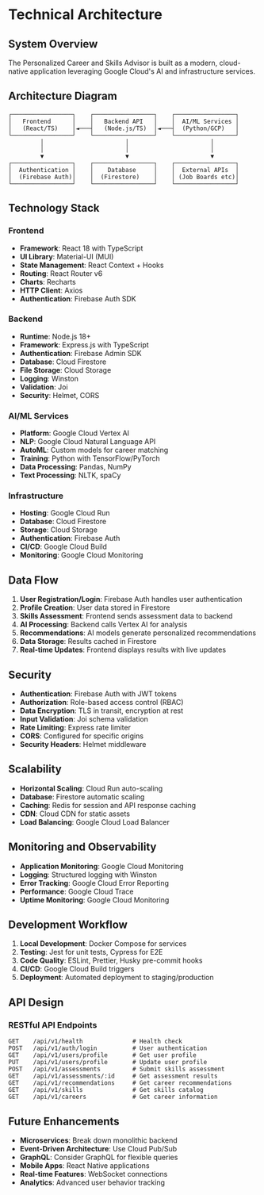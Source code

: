 # Technical Architecture

## System Overview

The Personalized Career and Skills Advisor is built as a modern, cloud-native application leveraging Google Cloud's AI and infrastructure services.

## Architecture Diagram

```
┌─────────────────┐    ┌─────────────────┐    ┌─────────────────┐
│   Frontend      │    │   Backend API   │    │  AI/ML Services │
│   (React/TS)    │◄───┤   (Node.js/TS)  │◄───┤  (Python/GCP)   │
└─────────────────┘    └─────────────────┘    └─────────────────┘
         │                       │                       │
         │                       │                       │
         ▼                       ▼                       ▼
┌─────────────────┐    ┌─────────────────┐    ┌─────────────────┐
│  Authentication │    │    Database     │    │  External APIs  │
│  (Firebase Auth)│    │  (Firestore)    │    │ (Job Boards etc)│
└─────────────────┘    └─────────────────┘    └─────────────────┘
```

## Technology Stack

### Frontend
- **Framework**: React 18 with TypeScript
- **UI Library**: Material-UI (MUI)
- **State Management**: React Context + Hooks
- **Routing**: React Router v6
- **Charts**: Recharts
- **HTTP Client**: Axios
- **Authentication**: Firebase Auth SDK

### Backend
- **Runtime**: Node.js 18+
- **Framework**: Express.js with TypeScript
- **Authentication**: Firebase Admin SDK
- **Database**: Cloud Firestore
- **File Storage**: Cloud Storage
- **Logging**: Winston
- **Validation**: Joi
- **Security**: Helmet, CORS

### AI/ML Services
- **Platform**: Google Cloud Vertex AI
- **NLP**: Google Cloud Natural Language API
- **AutoML**: Custom models for career matching
- **Training**: Python with TensorFlow/PyTorch
- **Data Processing**: Pandas, NumPy
- **Text Processing**: NLTK, spaCy

### Infrastructure
- **Hosting**: Google Cloud Run
- **Database**: Cloud Firestore
- **Storage**: Cloud Storage
- **Authentication**: Firebase Auth
- **CI/CD**: Google Cloud Build
- **Monitoring**: Google Cloud Monitoring

## Data Flow

1. **User Registration/Login**: Firebase Auth handles user authentication
2. **Profile Creation**: User data stored in Firestore
3. **Skills Assessment**: Frontend sends assessment data to backend
4. **AI Processing**: Backend calls Vertex AI for analysis
5. **Recommendations**: AI models generate personalized recommendations
6. **Data Storage**: Results cached in Firestore
7. **Real-time Updates**: Frontend displays results with live updates

## Security

- **Authentication**: Firebase Auth with JWT tokens
- **Authorization**: Role-based access control (RBAC)
- **Data Encryption**: TLS in transit, encryption at rest
- **Input Validation**: Joi schema validation
- **Rate Limiting**: Express rate limiter
- **CORS**: Configured for specific origins
- **Security Headers**: Helmet middleware

## Scalability

- **Horizontal Scaling**: Cloud Run auto-scaling
- **Database**: Firestore automatic scaling
- **Caching**: Redis for session and API response caching
- **CDN**: Cloud CDN for static assets
- **Load Balancing**: Google Cloud Load Balancer

## Monitoring and Observability

- **Application Monitoring**: Google Cloud Monitoring
- **Logging**: Structured logging with Winston
- **Error Tracking**: Google Cloud Error Reporting
- **Performance**: Google Cloud Trace
- **Uptime Monitoring**: Google Cloud Monitoring

## Development Workflow

1. **Local Development**: Docker Compose for services
2. **Testing**: Jest for unit tests, Cypress for E2E
3. **Code Quality**: ESLint, Prettier, Husky pre-commit hooks
4. **CI/CD**: Google Cloud Build triggers
5. **Deployment**: Automated deployment to staging/production

## API Design

### RESTful API Endpoints

```
GET    /api/v1/health              # Health check
POST   /api/v1/auth/login          # User authentication
GET    /api/v1/users/profile       # Get user profile
PUT    /api/v1/users/profile       # Update user profile
POST   /api/v1/assessments         # Submit skills assessment
GET    /api/v1/assessments/:id     # Get assessment results
GET    /api/v1/recommendations     # Get career recommendations
GET    /api/v1/skills              # Get skills catalog
GET    /api/v1/careers             # Get career information
```

## Future Enhancements

- **Microservices**: Break down monolithic backend
- **Event-Driven Architecture**: Use Cloud Pub/Sub
- **GraphQL**: Consider GraphQL for flexible queries
- **Mobile Apps**: React Native applications
- **Real-time Features**: WebSocket connections
- **Analytics**: Advanced user behavior tracking